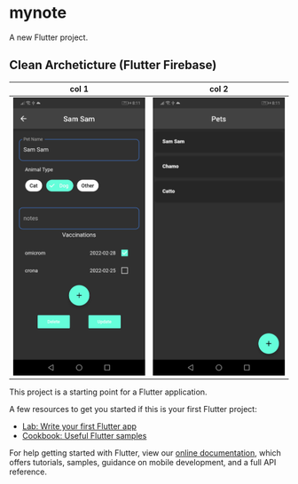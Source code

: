 # mynote

A new Flutter project.

## Clean Archeticture (Flutter Firebase)

| col 1      | col 2      |
|------------|-------------|
| <img src="https://github.com/masonrahmani/clean_code_archeticture_pet_vaccination-/blob/main/WhatsApp%20Image%202022-02-26%20at%209.08.15%20PM%20(1).jpeg" width="250"> | <img src="https://github.com/masonrahmani/clean_code_archeticture_pet_vaccination-/blob/main/WhatsApp%20Image%202022-02-26%20at%209.08.15%20PM.jpeg" width="250"> |

This project is a starting point for a Flutter application.

A few resources to get you started if this is your first Flutter project:

- [Lab: Write your first Flutter app](https://flutter.dev/docs/get-started/codelab)
- [Cookbook: Useful Flutter samples](https://flutter.dev/docs/cookbook)

For help getting started with Flutter, view our
[online documentation](https://flutter.dev/docs), which offers tutorials,
samples, guidance on mobile development, and a full API reference.
